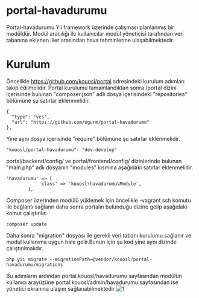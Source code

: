 # portal-havadurumu
Portal-havadurumu Yii framework üzerinde çalışması planlanmış bir modüldür. Modül aracılığı ile kullanıcılar modül yöneticisi tarafından veri tabanına eklenen iller arasından hava tahminlerine ulaşabilmektedir.
# Kurulum
Öncelikle https://github.com/kouosl/portal adresindeki kurulum adımları takip edilmelidir.
Portal kurulumu tamamlandıktan sonra /portal dizini içerisinde bulunan "composer.json" adlı dosya içerisindeki "repositories" bölümüne şu satırlar eklenmelidir.
```		
{
  "type": "vcs",
  "url": "https://github.com/ugurm/portal-havadurumu"
},
```
Yine aynı dosya içerisinde "require" bölümüne şu satırlar eklenmelidir.
```
"kouosl/portal-havadurumu": "dev-develop"
```
portal/backend/config/ ve portal/frontend/config/ dizinlerinde bulunan "main.php" adlı dosyanın "modules" kısmına aşağıdaki satırlar eklenmelidir.
```
'havadurumu' => [
            'class' => 'kouosl\havadurumu\Module',
        ],
```
Composer üzerinden modülü yüklemek için öncelikle -vagrant ssh komutu ile bağlantı sağlanır daha sonra portalın bulunduğu dizine gelip aşağıdaki komut çalıştırılır.
```
composer update
```


Daha sonra "migration" dosyası ile gerekli veri tabanı kurulumu sağlanır ve modul kullanıma uygun hale gelir.Bunun için şu kod yine aynı dizinde çalıştırılmalıdır.
```
php yii migrate --migrationPath=@vendor/kouosl/portal-havadurumu/migrations
```
Bu adımların ardından portal.kouosl/havadurumu sayfasından modülün kullanıcı arayüzüne portal.kouosl/admin/havadurumu sayfasından ise yönetici ekranına ulaşım sağlanabilmektedir
![1](https://user-images.githubusercontent.com/14303053/50740870-b3f82a80-1206-11e9-9b1a-c7e4a8b83fcc.png)


